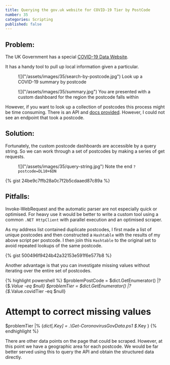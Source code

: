 ```yaml
---
title: Querying the gov.uk website for COVID-19 Tier by PostCode
number: 35
categories: Scripting
published: false
---
```


## Problem:
The UK Government has a special [COVID-19 Data Website](https://coronavirus.data.gov.uk/).

It has a handy tool to pull up local information given a particular.

<figure>
	![]("/assets/images/35/search-by-postcode.jpg")
	<figurecaption>
	Look up a COVID-19 summary by postcode
	</figurecaption>
</figure>

<figure>
	![]("/assets/images/35/summary.jpg")
	<figurecaption>
	You are presented with a custom dashboard for the region the postcode falls within 
	</figurecaption>
</figure>

However, if you want to look up a collection of postcodes this process might be time consuming. There is an API and [docs provided](https://coronavirus.data.gov.uk/details/developers-guide).  However, I could not see an endpoint that took a postcode.


## Solution:

Fortunately, the custom postcode dashboards are accessible by a query string.  So we can work through a set of postcodes by making a series of get requests.

<figure>
	![]("/assets/images/35/query-string.jpg")
	<figurecaption>
	Note the end <code>?postcode=DL10+6DN</code>
	</figurecaption>
</figure>

{% gist 24be9c7ffb28a0c7f2b5cdaaed87c89a %}


## Pitfalls: 

Invoke-WebRequest and the automatic parser are not especially quick or optimised.  For heavy use it would be better to write a custom tool using a common ````.NET HttpClient```` with parallel execution and an optimised scraper.

As my address list contained duplicate postcodes, I first made a list of unique postcodes and then constructed a ````Hashtable```` with the results of my above script per postcode.  I then join this ````Hashtable```` to the original set to avoid repeated lookups of the same postcode. 

{% gist 500496f9424b42a32153e591f6e577b8 %}

 Another advantage is that you can investigate missing values without iterating over the entire set of postcodes.

{% highlight powershell %}
$problemPostCode = $dict.GetEnumerator() |? {$_.Value -eq $null} 
$problemTier = $dict.GetEnumerator() |? {$_.Value.covidTier -eq $null} 

# Attempt to correct missing values
$problemTier |% {$dict[$_.Key] = .\Get-CoronovirusGovData.ps1 $_.Key }
{% endhighlight %}

There are other data points on the page that could be scraped.  However, at this point we have a geographic area for each postcode.  We would be far better served using this to query the API and obtain the structured data directly.